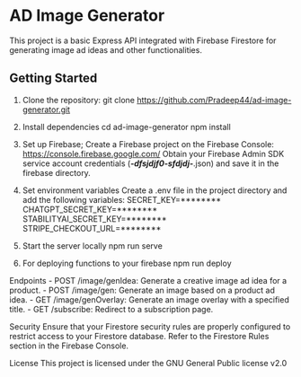 # AD Image Generator
This project is a basic Express API integrated with Firebase Firestore for generating image ad ideas and other functionalities.

## Getting Started

1. Clone the repository:
   git clone https://github.com/Pradeep44/ad-image-generator.git

2. Install dependencies
    cd ad-image-generator
    npm install

3. Set up Firebase;
    Create a Firebase project on the Firebase Console: https://console.firebase.google.com/
    Obtain your Firebase Admin SDK service account credentials (*******-dfsjdjf0-sfdjdj-*******.json) and save it in the firebase directory.

4. Set environment variables
    Create a .env file in the project directory and add the following variables:
    SECRET_KEY=********
    CHATGPT_SECRET_KEY=********
    STABILITYAI_SECRET_KEY=********
    STRIPE_CHECKOUT_URL=********

5. Start the server locally
    npm run serve

6. For deploying functions to your firebase
    npm run deploy

Endpoints
    -  POST /image/genIdea: Generate a creative image ad idea for a product.
    -  POST /image/gen: Generate an image based on a product ad idea.
    -  GET /image/genOverlay: Generate an image overlay with a specified title.
    -  GET /subscribe: Redirect to a subscription page.

Security
    Ensure that your Firestore security rules are properly configured to restrict access to your Firestore database. Refer to the Firestore Rules section in the Firebase Console.

License
    This project is licensed under the GNU General Public license v2.0